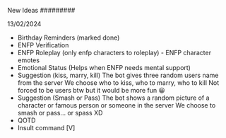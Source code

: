 New Ideas
#########

13/02/2024
- Birthday Reminders (marked done)
- ENFP Verification
- ENFP Roleplay (only enfp characters to roleplay)
      - ENFP character emotes
- Emotional Status (Helps when ENFP needs mental support)
- Suggestion (kiss, marry, kill)
The bot gives three random users name from the server
We choose who to kiss, who to marry, who to kill
Not forced to be users btw but it would be more fun 😀
- Suggestion (Smash or Pass)
The bot shows a random picture of a character or famous person or someone in the server
We choose to smash or pass... or spass XD
- QOTD
- Insult command [V]
